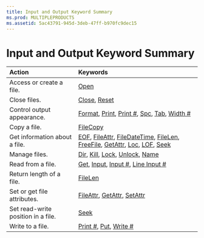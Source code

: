 ```yaml
---
title: Input and Output Keyword Summary
ms.prod: MULTIPLEPRODUCTS
ms.assetid: 5ac43791-945d-3deb-47ff-b970fc9dec15
---
```



# Input and Output Keyword Summary


|**Action**|**Keywords**|
|:-----|:-----|
|Access or create a file.|[Open](open-statement.md)|
|Close files.|[Close](close-statement.md), [Reset](reset-statement.md)|
|Control output appearance.|[Format](format-function-visual-basic-for-applications.md), [Print](print-method.md), [Print #](printstatement.md), [Spc](spc-function.md), [Tab](tab-function.md), [Width #](widthstatement.md)|
|Copy a file.|[FileCopy](filecopy-statement.md)|
|Get information about a file.|[EOF](eof-function.md), [FileAttr](fileattr-function.md), [FileDateTime](filedatetime-function.md), [FileLen](filelen-function.md), [FreeFile](freefile-function.md), [GetAttr](getattr-function.md), [Loc](loc-function.md), [LOF](lof-function.md), [Seek](seek-function.md)|
|Manage files.|[Dir](dir-function.md), [Kill](kill-statement.md), [Lock](lock-unlock-statements.md), [Unlock](lock-unlock-statements.md), [Name](name-statement.md)|
|Read from a file.|[Get](get-statement.md), [Input](input-function.md), [Input #](inputstatement.md), [Line Input #](line-inputstatement.md)|
|Return length of a file.|[FileLen](filelen-function.md)|
|Set or get file attributes.|[FileAttr](fileattr-function.md), [GetAttr](getattr-function.md), [SetAttr](setattr-statement.md)|
|Set read-write position in a file.|[Seek](seek-statement.md)|
|Write to a file.|[Print #](printstatement.md), [Put](put-statement.md), [Write #](writestatement.md)|

